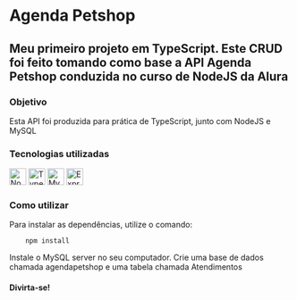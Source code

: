 # Agenda Petshop 

## Meu primeiro projeto em TypeScript. Este CRUD foi feito tomando como base a API Agenda Petshop conduzida no curso de NodeJS da Alura

### Objetivo

<p>Esta API foi produzida para prática de TypeScript, junto com NodeJS e MySQL</p>

### Tecnologias utilizadas

<a href="https://nodejs.org/" title="Node.js"><img src="https://github.com/get-icon/geticon/raw/master/icons/nodejs-icon.svg" alt="Node.js" width="30px" height="30px"></a>
<a href="https://www.typescriptlang.org/" title="Typescript"><img src="https://github.com/get-icon/geticon/raw/master/icons/typescript-icon.svg" alt="Typescript" width="30px" height="30px"></a>
<a href="https://dev.mysql.com/" title="MySQL"><img src="https://github.com/get-icon/geticon/raw/master/icons/mysql.svg" alt="MySQL" width="30px" height="30px"></a>
<a href="https://expressjs.com/" title="Express"><img src="https://github.com/get-icon/geticon/raw/master/icons/express.svg" alt="Express" width="30px" height="30px"></a>

### Como utilizar

<p>Para instalar as dependências, utilize o comando:</p>

````
    npm install
````

<p>Instale o MySQL server no seu computador. Crie uma base de dados chamada agendapetshop e uma tabela chamada Atendimentos</p>


#### Divirta-se!